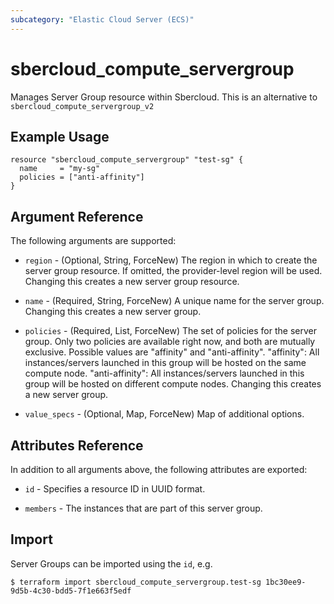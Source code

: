 ```yaml
---
subcategory: "Elastic Cloud Server (ECS)"
---
```


# sbercloud\_compute\_servergroup

Manages Server Group resource within Sbercloud.
This is an alternative to `sbercloud_compute_servergroup_v2`

## Example Usage

```hcl
resource "sbercloud_compute_servergroup" "test-sg" {
  name     = "my-sg"
  policies = ["anti-affinity"]
}
```

## Argument Reference

The following arguments are supported:

* `region` - (Optional, String, ForceNew) The region in which to create the server group resource. If omitted, the provider-level region will be used. Changing this creates a new server group resource.

* `name` - (Required, String, ForceNew) A unique name for the server group. Changing this creates
    a new server group.

* `policies` - (Required, List, ForceNew) The set of policies for the server group. Only two
    policies are available right now, and both are mutually exclusive. Possible values are "affinity" and "anti-affinity". 
    "affinity": All instances/servers launched in this group will be hosted on the same compute node.
    "anti-affinity": All instances/servers launched in this group will be hosted on different compute nodes.
    Changing this creates a new server group.

* `value_specs` - (Optional, Map, ForceNew) Map of additional options.

## Attributes Reference

In addition to all arguments above, the following attributes are exported:

* `id` - Specifies a resource ID in UUID format.

* `members` - The instances that are part of this server group.

## Import

Server Groups can be imported using the `id`, e.g.

```
$ terraform import sbercloud_compute_servergroup.test-sg 1bc30ee9-9d5b-4c30-bdd5-7f1e663f5edf
```
